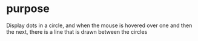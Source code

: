 # purpose

Display dots in a circle, and when the mouse is hovered over one and then the next, there is a line that is drawn between the circles
